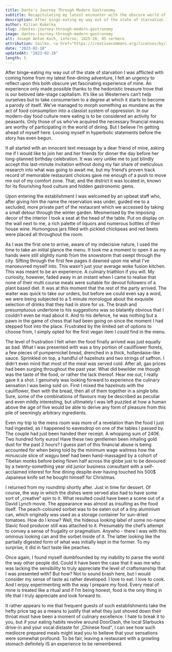 ```yaml
---
title: Dante's Journey Through Modern Gastronomy
subtitle: Recapitulating my latest encounter with the obscure world of fine dining.
description: After binge-eating my way out of the state of starvation I was afflicted with coming home from my latest fine-dining adventure, I felt an urgency to reflect upon this both obscure yet fascinating experience of mine.
author: Kilian Kukelka
slug: /dantes-journey-through-modern-gastronomy
image: dantes-journey-through-modern-gastronomy
alt: Joseph Anton Koch, inferno, 1825-28, 05 cerbero
attribution: Sailko, <a href="https://creativecommons.org/licenses/by/3.0" target="_blank" class="hover:underline">CC BY 3.0</a>, via Wikimedia Commons
date: "2023-02-18"
updatedAt: "2023-02-18"
length: 5
---
```


After binge-eating my way out of the state of starvation I was afflicted with coming home from my latest fine-dining adventure, I felt an urgency to reflect upon this both obscure yet fascinating experience of mine. An experience only made possible thanks to the hedonistic treasure trove that is our beloved late-stage capitalism. It’s like us Westerners can’t help ourselves but to take consumerism to a degree at which it starts to become a parody of itself. We’ve managed to morph something as mundane as the act of food consumption into a classist system of oppression. In our modern-day food culture mere eating is to be considered an activity for peasants. Only those of us who’ve acquired the necessary financial means are worthy of participating in the world of dining. But I believe I’m getting ahead of myself here. Loosing myself in hyperbolic statements before the story has even begun.

It all started with an innocent text message by a dear friend of mine, asking me if I would like to join her and her friends for dinner the day before her long-planned birthday celebration. It was very unlike me to just blindly accept this last-minute invitation without doing my fair share of meticulous research into what was going to await me, but my friend’s proven track record of memorable restaurant choices gave me enough of a push to move me out of my comfort zone. That, and the district it was located in, known for its flourishing food culture and hidden gastronomic gems.

Upon entering the establishment I was welcomed by an upbeat staff who, after giving him the name the reservation was under, guided me to a secluded, more private part of the restaurant which we accessed by taking a small detour through the winter garden. Mesmerised by the imposing decor of the interior I took a seat at the head of the table. Put on display on the wall next to me, a rich palette of liquors and numerous bottles of their house wine. Humongous jars filled with pickled chickpeas and red beets were placed all throughout the room.

As I was the first one to arrive, aware of my indecisive nature, I used the time to take an initial glance the menu. It took me a moment to open it as my hands were still slightly numb from the snowstorm that swept through the city. Sifting through the first few pages it dawned upon me what I’ve manoeuvred myself into. This wasn’t just your average woke fusion kitchen. This was meant to be an experience. A culinary triathlon if you will. My curiosity, however, faded away in an instant when I came to realise that none of their multi course meals were suitable for devout followers of a plant based diet. It was at this moment that the rest of the party arrived. The waiter was quick to take our orders, but before we could even say a word, we were being subjected to a 5 minute monologue about the exquisite selection of drinks that they had in store for us. The brash and presumptuous undertone to his suggestions was so blatantly obvious that I couldn’t even be mad about it. And to his defence, he was nothing but a pawn in the game of chess that had been going on since the moment I had stepped foot into the place. Frustrated by the limited set of options to choose from, I simply opted for the first vegan item I could find in the menu.

The level of frustration I felt when the food finally arrived was just equally as bad. What I was presented with was a tiny portion of cauliflower florets, a few pieces of pumpernickel bread, drenched in a thick, hollandaise-like sauce. Sprinkled on top, a handful of hazelnuts and two strings of saffron. I didn’t even mind that most of the meal was served cold. After all, gas prices had been surging throughout the past year. What did bewilder me though was the taste of the food, or rather the lack thereof. Hear me out, I really gave it a shot. I genuinely was looking forward to experience the culinary sensation I was being sold on. First I mixed the hazelnuts with the cauliflower, then with the bread, then all of them together in a single bite. Sure, some of the combinations of flavours may be described as peculiar and even mildly interesting, but ultimately I was left puzzled at how a human above the age of five would be able to derive any form of pleasure from this pile of seemingly arbitrary ingredients.

Even my trip to the mens room was more of a revelation than the food I just had ingested, as I happened to eavesdrop on one of the tables I passed by. The couple had just been handed their receipt. A whopping sum of 240€. Two hundred forty euros! Have these two gentlemen been inhaling gold dust for the past 2 hours? I guess part of this financial abuse is being accounted for when being told by the minimum wage waitress how the minuscule slice of wagyu beef had been hand-massaged by a cohort of Tibetan monks before being flown half across the globe just to be devoured by a twenty-something year old junior business consultant with a self-acclaimed interest for fine dining despite ever having touched his 500$ Japanese knife set he bought himself for Christmas.

I returned from my roundtrip shortly after. Just in time for dessert. Of course, the way in which the dishes were served also had to have some sort of „creative“ spin to it. What resulted could have been a scene out of a David Lynch movie. The appearance was almost as insulting as the food itself. The peach-coloured sorbet was to be eaten out of a tiny aluminium can, which originally was used as a storage container for sun-dried tomatoes. How do I know? Well, the hideous looking label of some no-name Slavic food producer still was attached to it. Presumably the chef’s attempt to convey a sense of frugality or pragmatism. Anywho - there I was with this ominous looking can and the sorbet inside of it. The latter looking like the partially digested form of what was initially kept in the former. To my surprise, it did in fact taste like peaches.

Once again, I found myself dumbfounded by my inability to parse the world the way other people did. Could it have been the case that it was me who was lacking the sensibility to truly appreciate the level of craftsmanship that I was presented with? But how? Not to sound brash here, but I would consider my sense of taste as rather developed. I love to eat. I love to cook. And I enjoy experimenting with the way I prepare my food. Every meal of mine is treated like a ritual and if I’m being honest, food is the only thing in life that I truly appreciate and look forward to.

It rather appears to me that frequent guests of such establishments take the hefty price tag as a means to justify that what they just shoved down their throat must have been a moment of culinary excellence. I hate to break it to you, but if your eating habits revolve around DoorDash, the local Starbucks drive-in and your vocal distaste for „Chinese food“, I can see how such mediocre prepared meals might lead you to believe that your sensations were somewhat profound. To be fair, leaving a restaurant with a growling stomach definitely IS an experience to be remembered.
